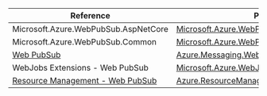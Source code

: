 | Reference | Package | Source |
|---|---|---|
|Microsoft.Azure.WebPubSub.AspNetCore|[Microsoft.Azure.WebPubSub.AspNetCore](https://www.nuget.org/packages/Microsoft.Azure.WebPubSub.AspNetCore)|[Github](https://github.com/Azure/azure-sdk-for-net/blob/main/sdk/webpubsub/Microsoft.Azure.WebPubSub.AspNetCore)|
|Microsoft.Azure.WebPubSub.Common|[Microsoft.Azure.WebPubSub.Common](https://www.nuget.org/packages/Microsoft.Azure.WebPubSub.Common)|[Github](https://github.com/Azure/azure-sdk-for-net/blob/main/sdk/webpubsub/Microsoft.Azure.WebPubSub.Common)|
|[Web PubSub](messaging.webpubsub-readme.md)|[Azure.Messaging.WebPubSub](https://www.nuget.org/packages/Azure.Messaging.WebPubSub)|[Github](https://github.com/Azure/azure-sdk-for-net/blob/main/sdk/webpubsub/Azure.Messaging.WebPubSub)|
|WebJobs Extensions - Web PubSub|[Microsoft.Azure.WebJobs.Extensions.WebPubSub](https://www.nuget.org/packages/Microsoft.Azure.WebJobs.Extensions.WebPubSub)|[Github](https://github.com/Azure/azure-sdk-for-net/blob/main/sdk/webpubsub/Microsoft.Azure.WebJobs.Extensions.WebPubSub)|
|[Resource Management - Web PubSub](resourcemanager.webpubsub-readme.md)|[Azure.ResourceManager.WebPubSub](https://www.nuget.org/packages/Azure.ResourceManager.WebPubSub)|[Github](https://github.com/Azure/azure-sdk-for-net/blob/main/sdk/webpubsub/Azure.ResourceManager.WebPubSub)|
